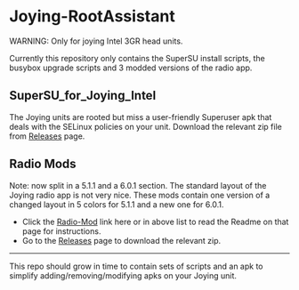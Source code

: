 # Joying-RootAssistant

WARNING: Only for joying Intel 3GR head units.

Currently this repository only contains the SuperSU install scripts, the busybox upgrade scripts and 3 modded versions of the radio app. 

## SuperSU_for_Joying_Intel
The Joying units are rooted but miss a user-friendly Superuser apk that deals with the SELinux policies on your unit.
Download the relevant zip file from [Releases](https://github.com/hvdwolf/Joying-RootAssistant/releases/tag/20170617) page.


## Radio Mods
Note: now split in a 5.1.1 and a 6.0.1 section.
The standard layout of the Joying radio app is not very nice. These mods contain one version of a changed layout in 5 colors for 5.1.1 and a new one for 6.0.1.<br>
  * Click the [Radio-Mod](https://github.com/hvdwolf/Joying-RootAssistant/tree/master/Radio-Mod) link here or in above list to read the Readme on that page for instructions.
  * Go to the [Releases](https://github.com/hvdwolf/Joying-RootAssistant/releases/tag/20170617) page to download the relevant zip. 

-----
This repo should grow in time to contain sets of scripts and an apk to simplify adding/removing/modifying apks on your Joying unit.
